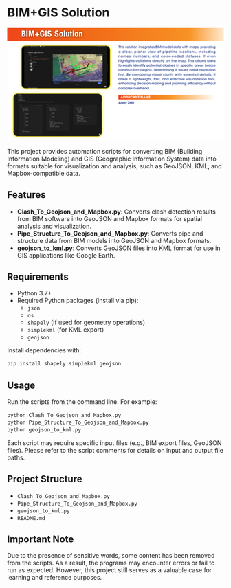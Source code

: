 # BIM+GIS Solution

![image](https://github.com/HKIBIMTechnical/Automation-2025-BIM-GIS-Solution/blob/main/image.png)

This project provides automation scripts for converting BIM (Building Information Modeling) and GIS (Geographic Information System) data into formats suitable for visualization and analysis, such as GeoJSON, KML, and Mapbox-compatible data.

## Features

- **Clash_To_Geojson_and_Mapbox.py**: Converts clash detection results from BIM software into GeoJSON and Mapbox formats for spatial analysis and visualization.
- **Pipe_Structure_To_Geojson_and_Mapbox.py**: Converts pipe and structure data from BIM models into GeoJSON and Mapbox formats.
- **geojson_to_kml.py**: Converts GeoJSON files into KML format for use in GIS applications like Google Earth.

## Requirements

- Python 3.7+
- Required Python packages (install via pip):
  - `json`
  - `os`
  - `shapely` (if used for geometry operations)
  - `simplekml` (for KML export)
  - `geojson`

Install dependencies with:

```bash
pip install shapely simplekml geojson
```

## Usage

Run the scripts from the command line. For example:

```bash
python Clash_To_Geojson_and_Mapbox.py
python Pipe_Structure_To_Geojson_and_Mapbox.py
python geojson_to_kml.py
```

Each script may require specific input files (e.g., BIM export files, GeoJSON files). Please refer to the script comments for details on input and output file paths.

## Project Structure

- `Clash_To_Geojson_and_Mapbox.py`
- `Pipe_Structure_To_Geojson_and_Mapbox.py`
- `geojson_to_kml.py`
- `README.md`

## Important Note

Due to the presence of sensitive words, some content has been removed from the scripts. As a result, the programs may encounter errors or fail to run as expected. However, this project still serves as a valuable case for learning and reference purposes.
